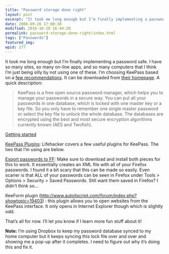 ```yaml
---
title: "Password storage done right"
layout: post
excerpt: "It took me long enough but I’m finally implementing a password safe and I’m choosing KeePass."
date: 2008-09-26 17:00:38
modified: 2016-10-20 16:44:20
permalink: password-storage-done-right/index.html
tags: ["Passwords"]
featured_img:
wpid: 277
---
```



It took me long enough but I’m finally implementing a password safe. I have so many sites, so many on-line apps, and so many computers that I think I’m just being silly by not using one of these. I’m choosing KeePass based on a [few recommendations](http://lifehacker.com/5052582/best-of-the-best-the-hive-five-winners). It can be downloaded from [their homepage](http://keepass.info/). A quick description:

> KeePass is a free open source password manager, which helps you to manage your passwords in a secure way. You can put all your passwords in one database, which is locked with one master key or a key file. So you only have to remember one single master password or select the key file to unlock the whole database. The databases are encrypted using the best and most secure encryption algorithms currently known (AES and Twofish).

[Getting started](http://lifehacker.com/software/top/geek-to-live--securely-track-your-passwords-184774.php)

[KeePass Plugins](http://lifehacker.com/5046988/eight-best-keepass-plug+ins-to-master-your-passwords): Lifehacker covers a few useful plugins for KeePass. The two that I’m using are below.

[Export passwords to FF](http://www.mccreath.org.uk/Article/ClockWork-FireFox-to-KeePass-Converter_8.aspx): Make sure to download and install both pieces for this to work. It essentially creates an XML file with all of your Firefox passwords. I found it a bit scary that this can be made so easily. Even scarier is that ALL of your passwords can be seen in Firefox under Tools &gt; Options &gt; Security &gt; Saved Passwords. Still want them saved in Firefox? I didn’t think so…

KeeForm plugin (http://www.autoitscript.com/forum/index.php?showtopic=19403) : this plugin allows you to open websites from the KeePass interface. It only opens in Internet Explorer though which is slightly odd.

That’s all for now. I’ll let you know if I learn more fun stuff about it!

**Note:** I’m using Dropbox to keep my password database synced to my home computer but it keeps syncing this lock file over and over and showing me a pop-up after it completes. I need to figure out why it’s doing this and fix it.

